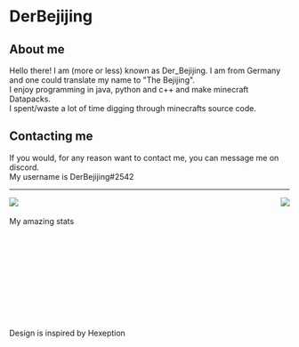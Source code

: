 # DerBejijing

## About me
Hello there! I am (more or less) known as Der_Bejijing. I am from Germany and one could translate my name to "The Bejijing".  
I enjoy programming in java, python and c++ and make minecraft Datapacks.  
I spent/waste a lot of time digging through minecrafts source code.  


## Contacting me
If you would, for any reason want to contact me, you can message me on discord.  
My username is DerBejijing#2542

---

<img align="left" src="https://github-readme-stats.vercel.app/api/top-langs/?username=DerBejijing&show_icons=true&hide_border=true&theme=radical" />
<img align="right" src="https://github-readme-stats.vercel.app/api?username=DerBejijing&show_icons=true&hide_border=true&theme=radical" />


<br/><br/>My amazing stats

<br/><br/><br/><br/><br/><br/><br/><br/><br/><br/>Design is inspired by Hexeption
